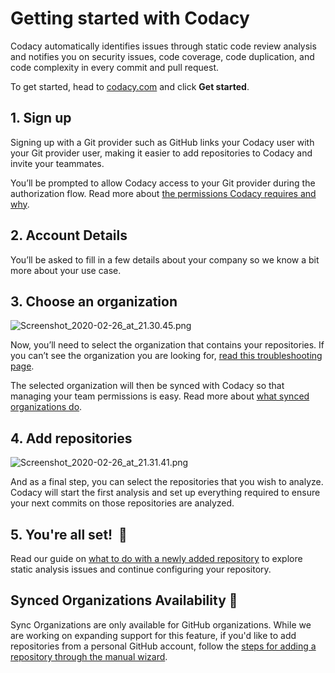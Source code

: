 # Getting started with Codacy

Codacy automatically identifies issues through static code review analysis and notifies you on security issues, code coverage, code duplication, and code complexity in every commit and pull request.

To get started, head to [codacy.com](https://www.codacy.com/) and click **Get started**.

## 1. Sign up

Signing up with a Git provider such as GitHub links your Codacy user with your Git provider user, making it easier to add repositories to Codacy and invite your teammates.

You’ll be prompted to allow Codacy access to your Git provider during the authorization flow. Read more about [the permissions Codacy requires and why](/hc/en-us/articles/115003405529).


## 2. Account Details

You’ll be asked to fill in a few details about your company so we know a bit more about your use case.


## 3. Choose an organization

![Screenshot\_2020-02-26\_at\_21.30.45.png](/images/Screenshot_2020-02-26_at_21.30.45.png)

Now, you’ll need to select the organization that contains your repositories. If you can’t see the organization you are looking for, [read this troubleshooting page](/hc/en-us/articles/360010264500).

The selected organization will then be synced with Codacy so that managing your team permissions is easy. Read more about [what synced organizations do](/hc/en-us/articles/360010263720).


## 4. Add repositories

![Screenshot\_2020-02-26\_at\_21.31.41.png](/images/Screenshot_2020-02-26_at_21.31.41.png)

And as a final step, you can select the repositories that you wish to analyze. Codacy will start the first analysis and set up everything required to ensure your next commits on those repositories are analyzed.


## 5. You're all set!  🎉

Read our guide on [what to do with a newly added repository](/hc/en-us/articles/207993605) to explore static analysis issues and continue configuring your repository.


## Synced Organizations Availability 🚧

Sync Organizations are only available for GitHub organizations. While we are working on expanding support for this feature, if you'd like to add repositories from a personal GitHub account, follow the [steps for adding a repository through the manual wizard](/hc/en-us/articles/207278449).
